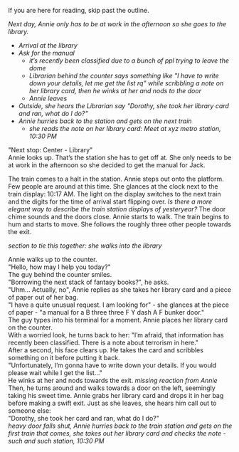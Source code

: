 If you are here for reading, skip past the outline.

*Next day, Annie only has to be at work in the afternoon so she goes to the library.*

* *Arrival at the library*
* *Ask for the manual* 
  * *it’s recently been classified due to a bunch of ppl trying to leave the dome*
  * *Librarian behind the counter says something like "I have to write down your details, let me get the list rq" while scribbling a note on her library card, then he winks at her and nods to the door*
  * *Annie leaves*
* *Outside, she hears the Librarian say "Dorothy, she took her library card and ran, what do I do?"*
* *Annie hurries back to the station and gets on the next train* 
  * *she reads the note on her library card: Meet at xyz metro station, 10:30 PM*

"Next stop: <underground city name> Center - Library"  
Annie looks up. That’s the station she has to get off at. She only needs to be at work in the afternoon so she decided to get the manual for Jack.

The train comes to a halt in the station. Annie steps out onto the platform. Few people are around at this time. She glances at the clock next to the train display: 10:17 AM. The light on the display switches to the next train and the digits for the time of arrival start flipping over. *Is there a more elegant way to describe the train station displays of yesteryear?* The door chime sounds and the doors close. Annie starts to walk. The train begins to hum and starts to move. She follows the roughly three other people towards the exit.

*section to tie this together: she walks into the library*

Annie walks up to the counter.  
"Hello, how may I help you today?"  
The guy behind the counter smiles.  
"Borrowing the next stack of fantasy books?", he asks.  
"Uhm... Actually, no", Annie replies as she takes her library card and a piece of paper out of her bag.  
"I have a quite unusual request. I am looking for" - she glances at the piece of paper - "a manual for a B three three F Y dash A F bunker door."  
The guy types into his terminal for a moment. Annie places her library card on the counter.  
With a worried look, he turns back to her: "I’m afraid, that information has recently been classified. There is a note about terrorism in here."  
After a second, his face clears up. He takes the card and scribbles something on it before putting it back.  
"Unfortunately, I’m gonna have to write down your details. If you would please wait while I get the list..."  
He winks at her and nods towards the exit. *missing reaction from Annie* Then, he turns around and walks towards a door on the left, seemingly taking his sweet time. Annie grabs her library card and drops it in her bag before making a swift exit. Just as she leaves, she hears him call out to someone else:  
"Dorothy, she took her card and ran, what do I do?"  
*heavy door falls shut, Annie hurries back to the train station and gets on the first train that comes, she takes out her library card and checks the note - such and such station, 10:30 PM*